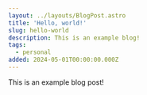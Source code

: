 ```yaml
---
layout: ../layouts/BlogPost.astro
title: 'Hello, world!'
slug: hello-world
description: This is an example blog!
tags:
  - personal
added: 2024-05-01T00:00:00.000Z
---
```


This is an example blog post!
